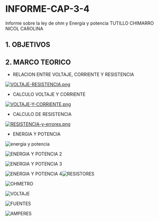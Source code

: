 # INFORME-CAP-3-4
Informe sobre la ley de ohm y Energía y potencia 
TUTILLO CHIMARRO NICOL CAROLINA  
<h2><b>1. OBJETIVOS</b></h2>



<h2><b>2. MARCO TEORICO</b></h2>

  - RELACION ENTRE VOLTAJE, CORRIENTE Y RESISTENCIA 
  
[![VOLTAJE-RESISTENCIA.png](https://i.postimg.cc/4xTsRpcv/VOLTAJE-RESISTENCIA.png)](https://postimg.cc/BXNdxLMt)

  - CALCULO VOLTAJE Y CORRIENTE 

[![VOLTAJE-Y-CORRIENTE.png](https://i.postimg.cc/nhL0dhV4/VOLTAJE-Y-CORRIENTE.png)](https://postimg.cc/XpTfq3Cq)

  - CALCULO DE RESISTENCIA 

[![RESISTENCIA-y-errores.png](https://i.postimg.cc/R0QvCdfQ/RESISTENCIA-y-errores.png)](https://postimg.cc/LqXcNzxn)

  - ENERGIA Y POTENCIA 

![energia y potencia ](https://user-images.githubusercontent.com/105675032/171801673-53f8cace-ad83-4ec4-ac79-7414682d0e6b.png)

  
![ENERGIA Y POTENCIA 2](https://user-images.githubusercontent.com/105675032/171801679-c49676f2-4062-4086-b69f-9908efdc8f42.png)


![ENERGIA Y POTENCIA 3 ](https://user-images.githubusercontent.com/105675032/171801687-950696f8-4f30-489a-8428-3faf28018e90.png)


![ENERGIA Y POTENCIA 4](https://user-images.githubusercontent.com/105675032/171801691-d6b195a2-64ff-4ac7-bbce-1ed9ed454589.png)![RESISTORES](https://user-images.githubusercontent.com/105675032/171801699-08f9ee9b-49f2-4a21-9659-10070445ee2e.png)


![OHMETRO](https://user-images.githubusercontent.com/105675032/171801723-1e721490-832a-4c1e-ba47-bb0b31070eae.png)

![VOLTAJE ](https://user-images.githubusercontent.com/105675032/171801857-fc321889-ed80-440d-9116-f910136341dc.png)

![FUENTES](https://user-images.githubusercontent.com/105675032/171801866-a18f67db-9d7b-43b4-88d3-41e39b80a44c.png)

![AMPERES](https://user-images.githubusercontent.com/105675032/171801883-6a1f7641-7a45-4591-9f75-9a49a8a92600.png)
